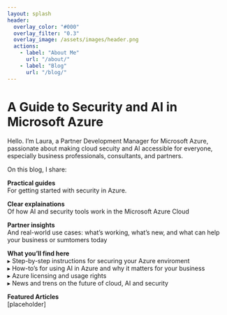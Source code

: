 ```yaml
---
layout: splash
header:
  overlay_color: "#000"
  overlay_filter: "0.3"
  overlay_image: /assets/images/header.png
  actions:
    - label: "About Me"
      url: "/about/"
    - label: "Blog"
      url: "/blog/"
---
```


# A Guide to Security and AI in Microsoft Azure
Hello. I’m Laura, a Partner Development Manager for Microsoft Azure, passionate about making cloud secuity and AI accessible for everyone, especially business professionals, consultants, and partners.

On this blog, I share:

**Practical guides**<br>
For getting started with security in Azure.

**Clear explainations**<br>
Of how AI and security tools work in the Microsoft Azure Cloud

**Partner insights**<br>
And real-world use cases: what’s working, what’s new, and what can help your business or sumtomers today

**What you’ll find here**<br>
▸ Step-by-step instructions for securing your Azure enviroment<br>
▸ How-to’s for using AI in Azure and why it matters for your business<br>
▸ Azure licensing and usage rights<br>
▸ News and trens on the future of cloud, AI and security

**Featured Articles**<br>
[placeholder]




